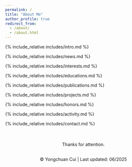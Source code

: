 ```yaml
---
permalink: /
title: "About Me"
author_profile: true
redirect_from: 
  - /about/
  - /about.html
---
```


<span class='anchor' id='about-me'></span>
{% include_relative includes/intro.md %}

<span class='anchor' id='news'></span>
{% include_relative includes/news.md %}


<span class='anchor' id='research-interests'></span>
{% include_relative includes/interests.md %}

<span class='anchor' id='educations'></span>
{% include_relative includes/educations.md %}

<span class='anchor' id='publications'></span>
{% include_relative includes/publications.md %}

<span class='anchor' id='projects'></span>
{% include_relative includes/projects.md %}

<span class='anchor' id='honors-and-awards'></span>
{% include_relative includes/honors.md %}

<span class='anchor' id='activities-and-services'></span>
{% include_relative includes/activity.md %}

<span class='anchor' id='contact'></span>
{% include_relative includes/contact.md %}


<center>
<div style="width: 320px; margin-top: 50px; margin-bottom: 50px">
<script type='text/javascript' id='clustrmaps' src='//cdn.clustrmaps.com/map_v2.js?cl=ffffff&w=a&t=tt&d=rG38oPH9Ncj0sE5pJKEaNZbRZ115D1z53YHnDyFqTMU'></script>
</div>

Thanks for attention.
</center>

<p>
  <center>
    <font>
        <br>&copy; Yongchuan Cui | Last updated: 06/2025
    </font>
  </center>
</p>